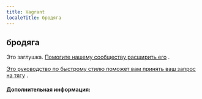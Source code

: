 ```yaml
---
title: Vagrant 
localeTitle: бродяга
---
```

## бродяга

Это заглушка. [Помогите нашему сообществу расширить его](https://github.com/freecodecamp/guides/tree/master/src/pages/mathematics/quadratic-equations/index.md) .

[Это руководство по быстрому стилю поможет вам принять ваш запрос на тягу](https://github.com/freecodecamp/guides/blob/master/README.md) .

#### Дополнительная информация: